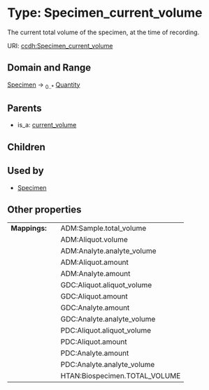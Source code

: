 
# Type: Specimen_current_volume


The current total volume of the specimen, at the time of recording.

URI: [ccdh:Specimen_current_volume](https://ccdh.example.org/ccdh/Specimen_current_volume)


## Domain and Range

[Specimen](Specimen.md) ->  <sub>0..*</sub> [Quantity](Quantity.md)

## Parents

 *  is_a: [current_volume](current_volume.md)

## Children


## Used by

 * [Specimen](Specimen.md)

## Other properties

|  |  |  |
| --- | --- | --- |
| **Mappings:** | | ADM:Sample.total_volume |
|  | | ADM:Aliquot.volume |
|  | | ADM:Analyte.analyte_volume |
|  | | ADM:Aliquot.amount |
|  | | ADM:Analyte.amount |
|  | | GDC:Aliquot.aliquot_volume |
|  | | GDC:Aliquot.amount |
|  | | GDC:Analyte.amount |
|  | | GDC:Analyte.analyte_volume |
|  | | PDC:Aliquot.aliquot_volume |
|  | | PDC:Aliquot.amount |
|  | | PDC:Analyte.amount |
|  | | PDC:Analyte.analyte_volume |
|  | | HTAN:Biospecimen.TOTAL_VOLUME |


